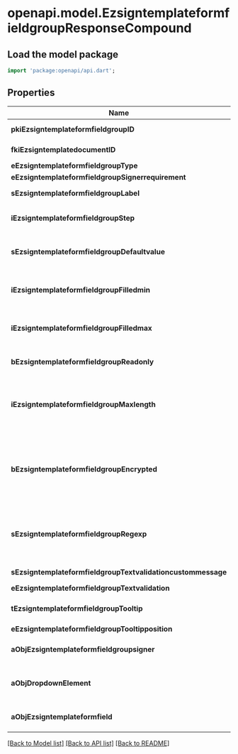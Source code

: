 # openapi.model.EzsigntemplateformfieldgroupResponseCompound

## Load the model package
```dart
import 'package:openapi/api.dart';
```

## Properties
Name | Type | Description | Notes
------------ | ------------- | ------------- | -------------
**pkiEzsigntemplateformfieldgroupID** | **int** | The unique ID of the Ezsigntemplateformfieldgroup | 
**fkiEzsigntemplatedocumentID** | **int** | The unique ID of the Ezsigntemplatedocument | 
**eEzsigntemplateformfieldgroupType** | [**FieldEEzsigntemplateformfieldgroupType**](FieldEEzsigntemplateformfieldgroupType.md) |  | 
**eEzsigntemplateformfieldgroupSignerrequirement** | [**FieldEEzsigntemplateformfieldgroupSignerrequirement**](FieldEEzsigntemplateformfieldgroupSignerrequirement.md) |  | [optional] 
**sEzsigntemplateformfieldgroupLabel** | **String** | The Label for the Ezsigntemplateformfieldgroup | 
**iEzsigntemplateformfieldgroupStep** | **int** | The step when the Ezsigntemplatesigner will be invited to fill the form fields | 
**sEzsigntemplateformfieldgroupDefaultvalue** | **String** | The default value for the Ezsigntemplateformfieldgroup  You can use the codes below and they will be replaced at signature time.    | Code | Description | Example | | ------------------------- | ------------ | ------------ | | {sUserFirstname} | The first name of the contact | John | | {sUserLastname} | The last name of the contact | Doe | | {sUserJobtitle} | The job title | Sales Representative | | {sEmailAddress} | The email address | email@example.com | | {sPhoneE164} | A phone number in E.164 Format | +15149901516 | | {sPhoneE164Cell} | A phone number in E.164 Format | +15149901516 | | [optional] 
**iEzsigntemplateformfieldgroupFilledmin** | **int** | The minimum number of Ezsigntemplateformfield that must be filled in the Ezsigntemplateformfieldgroup | 
**iEzsigntemplateformfieldgroupFilledmax** | **int** | The maximum number of Ezsigntemplateformfield that must be filled in the Ezsigntemplateformfieldgroup | 
**bEzsigntemplateformfieldgroupReadonly** | **bool** | Whether the Ezsigntemplateformfieldgroup is read only or not. | 
**iEzsigntemplateformfieldgroupMaxlength** | **int** | The maximum length for the value in the Ezsigntemplateformfieldgroup  This can only be set if eEzsigntemplateformfieldgroupType is **Text** or **Textarea** | [optional] 
**bEzsigntemplateformfieldgroupEncrypted** | **bool** | Whether the Ezsigntemplateformfieldgroup is encrypted in the database or not. Encrypted values are not displayed on the Ezsigndocument. This can only be set if eEzsigntemplateformfieldgroupType is **Text** or **Textarea** | [optional] 
**sEzsigntemplateformfieldgroupRegexp** | **String** | A regular expression to indicate what values are acceptable for the Ezsigntemplateformfieldgroup.  This can only be set if eEzsigntemplateformfieldgroupType is **Text** or **Textarea** | [optional] 
**sEzsigntemplateformfieldgroupTextvalidationcustommessage** | **String** | Description of validation rule. Show by signatory. | [optional] 
**eEzsigntemplateformfieldgroupTextvalidation** | [**EnumTextvalidation**](EnumTextvalidation.md) |  | [optional] 
**tEzsigntemplateformfieldgroupTooltip** | **String** | A tooltip that will be presented to Ezsigntemplatesigner about the Ezsigntemplateformfieldgroup | [optional] 
**eEzsigntemplateformfieldgroupTooltipposition** | [**FieldEEzsigntemplateformfieldgroupTooltipposition**](FieldEEzsigntemplateformfieldgroupTooltipposition.md) |  | [optional] 
**aObjEzsigntemplateformfieldgroupsigner** | [**List<EzsigntemplateformfieldgroupsignerResponseCompound>**](EzsigntemplateformfieldgroupsignerResponseCompound.md) |  | [default to const []]
**aObjDropdownElement** | [**List<CustomDropdownElementResponseCompound>**](CustomDropdownElementResponseCompound.md) |  | [optional] [default to const []]
**aObjEzsigntemplateformfield** | [**List<EzsigntemplateformfieldResponseCompound>**](EzsigntemplateformfieldResponseCompound.md) |  | [default to const []]

[[Back to Model list]](../README.md#documentation-for-models) [[Back to API list]](../README.md#documentation-for-api-endpoints) [[Back to README]](../README.md)


